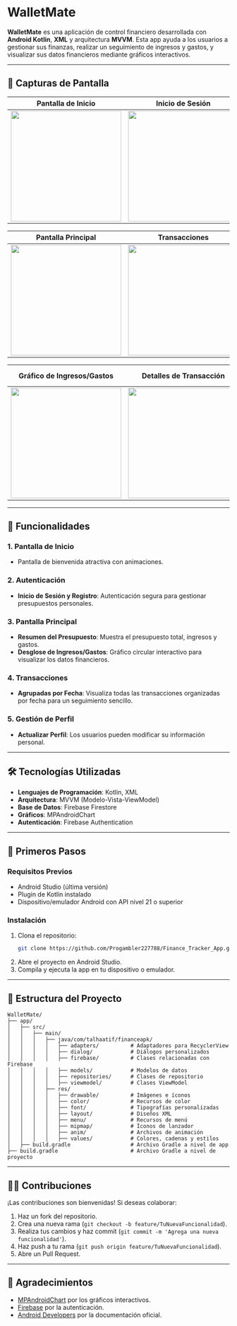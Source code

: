 # WalletMate



**WalletMate** es una aplicación de control financiero desarrollada con **Android Kotlin**, **XML** y arquitectura **MVVM**. Esta app ayuda a los usuarios a gestionar sus finanzas, realizar un seguimiento de ingresos y gastos, y visualizar sus datos financieros mediante gráficos interactivos.

---

## 📸 Capturas de Pantalla

| Pantalla de Inicio | Inicio de Sesión | Registro |
|--------------------|------------------|----------|
| <img src="https://i.postimg.cc/3dLbRFqg/splash-screen.png" width="250"/> | <img src="https://i.postimg.cc/jwdszXsR/a11.png" width="250"/> | <img src="https://i.postimg.cc/TKgYG17v/a12.png" width="250"/> |

| Pantalla Principal | Transacciones | Perfil |
|--------------------|---------------|--------|
| <img src="https://i.postimg.cc/1gSRzS2n/a4.png" width="250"/> | <img src="https://i.postimg.cc/p9BWh7M0/a8.png" width="250"/> | <img src="https://i.postimg.cc/mzXTVHDC/a7.png" width="250"/> |

| Gráfico de Ingresos/Gastos | Detalles de Transacción | Actualización de Moneda en Perfil |
|----------------------------|--------------------------|-----------------------------------|
| <img src="https://i.postimg.cc/Th1d1C79/a9.png" width="250"/> | <img src="https://i.postimg.cc/F169L3wQ/a10.png" width="250"/> | <img src="https://i.postimg.cc/H8rdNkcK/a6.png" width="250"/> |

---

## 📱 Funcionalidades

### **1. Pantalla de Inicio**
- Pantalla de bienvenida atractiva con animaciones.

### **2. Autenticación**
- **Inicio de Sesión y Registro**: Autenticación segura para gestionar presupuestos personales.

### **3. Pantalla Principal**
- **Resumen del Presupuesto**: Muestra el presupuesto total, ingresos y gastos.
- **Desglose de Ingresos/Gastos**: Gráfico circular interactivo para visualizar los datos financieros.

### **4. Transacciones**
- **Agrupadas por Fecha**: Visualiza todas las transacciones organizadas por fecha para un seguimiento sencillo.

### **5. Gestión de Perfil**
- **Actualizar Perfil**: Los usuarios pueden modificar su información personal.

---

## 🛠️ Tecnologías Utilizadas

- **Lenguajes de Programación**: Kotlin, XML  
- **Arquitectura**: MVVM (Modelo-Vista-ViewModel)  
- **Base de Datos**: Firebase Firestore  
- **Gráficos**: MPAndroidChart  
- **Autenticación**: Firebase Authentication  

---

## 🚀 Primeros Pasos

### **Requisitos Previos**
- Android Studio (última versión)
- Plugin de Kotlin instalado
- Dispositivo/emulador Android con API nivel 21 o superior

### **Instalación**
1. Clona el repositorio:
   ```bash
   git clone https://github.com/Progambler227788/Finance_Tracker_App.git
   ```
2. Abre el proyecto en Android Studio.  
3. Compila y ejecuta la app en tu dispositivo o emulador.

---

## 🧩 Estructura del Proyecto

```
WalletMate/
├── app/
│   ├── src/
│   │   ├── main/
│   │   │   ├── java/com/talhaatif/financeapk/
│   │   │   │   ├── adapters/          # Adaptadores para RecyclerView
│   │   │   │   ├── dialog/            # Diálogos personalizados
│   │   │   │   ├── firebase/          # Clases relacionadas con Firebase
│   │   │   │   ├── models/            # Modelos de datos
│   │   │   │   ├── repositories/      # Clases de repositorio
│   │   │   │   ├── viewmodel/         # Clases ViewModel
│   │   │   ├── res/
│   │   │   │   ├── drawable/          # Imágenes e íconos
│   │   │   │   ├── color/             # Recursos de color
│   │   │   │   ├── font/              # Tipografías personalizadas
│   │   │   │   ├── layout/            # Diseños XML
│   │   │   │   ├── menu/              # Recursos de menú
│   │   │   │   ├── mipmap/            # Íconos de lanzador
│   │   │   │   ├── anim/              # Archivos de animación
│   │   │   │   ├── values/            # Colores, cadenas y estilos
│   ├── build.gradle                   # Archivo Gradle a nivel de app
├── build.gradle                       # Archivo Gradle a nivel de proyecto
```

---

## 🧑‍💻 Contribuciones

¡Las contribuciones son bienvenidas! Si deseas colaborar:
1. Haz un fork del repositorio.  
2. Crea una nueva rama (`git checkout -b feature/TuNuevaFuncionalidad`).  
3. Realiza tus cambios y haz commit (`git commit -m 'Agrega una nueva funcionalidad'`).  
4. Haz push a tu rama (`git push origin feature/TuNuevaFuncionalidad`).  
5. Abre un Pull Request.

---

## 🙏 Agradecimientos

- [MPAndroidChart](https://github.com/PhilJay/MPAndroidChart) por los gráficos interactivos.  
- [Firebase](https://firebase.google.com/) por la autenticación.  
- [Android Developers](https://developer.android.com/) por la documentación oficial.
